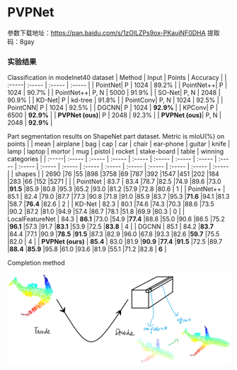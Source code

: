 # PVPNet
参数下载地址：https://pan.baidu.com/s/1zOlLZPs9ox-PKaujNF0DHA  提取码：8gay
### 实验结果
Classification in modelnet40 dataset
| Method | Input | Points | Accuracy |
| :-----| :----- | :----- | :----- |
| PointNet| P | 1024 | 89.2% |
| PointNet++| P | 1024 | 90.7% |
| PointNet++| P, N | 5000 | 91.9% |
| SO-Net| P, N | 2048 | 90.9% |
| KD-Net| P | kd-tree | 91.8% |
| PointConv| P, N | 1024 | 92.5% |
| PointCNN| P | 1024 | 92.5% |
| DGCNN| P | 1024 | <b>92.9%</b> |
| KPConv| P | 6500 | <b>92.9%</b> |
| <b>PVPNet (ous)</b>| P | 2048 | 92.3% |
| <b>PVPNet (ous)</b>| P, N | 2048 | <b>92.9%</b> |

Part segmentation results on ShapeNet part dataset. Metric is mIoU(%) on points
|  | mean | airplane | bag | cap | car | chair | ear-phone | guitar | knife | lamp | laptop | mortor | mug | pistol | rocket | stake-board | table | winning categories |
| :-----| :----- | :----- | :----- | :----- | :----- | :----- | :----- | :----- | :----- | :----- | :----- | :----- | :----- | :----- | :----- | :----- | :----- | :----- |
| shapes |  | 2690 |76 |55 |898 |3758 |69 |787 |392 |1547 |451 |202 |184 |283 |66 |152 |5271 |  |
| PointNet | 83.7 | 83.4 |78.7 |82.5 |74.9 |89.6 |73.0 |<b>91.5</b> |85.9 |80.8 |95.3 |65.2 |93.0 |81.2 |57.9 |72.8 |80.6 | 1 |
| PointNet++ | 85.1 | 82.4 |79.0 |87.7 |77.3 |90.8 |71.8 |91.0 |85.9 |83.7 |95.3 |<b>71.6</b> |94.1 |81.3 |58.7 |<b>76.4</b> |82.6 | 2 |
| KD-Net | 82.3 | 80.1 |74.6 |74.3 |70.3 |88.6 |73.5 |90.2 |87.2 |81.0 |94.9 |57.4 |86.7 |78.1 |51.8 |69.9 |80.3 | 0 |
| LocalFeatureNet | 84.3 | <b>86.1</b> |73.0 |54.9 |<b>77.4</b> |88.8 |55.0 |90.6 |86.5 |75.2 |<b>96.1</b> |57.3 |91.7 |<b>83.1</b> |53.9 |72.5 |<b>83.8</b> | 4 |
| DGCNN | 85.1 | 84.2 |<b>83.7</b> |84.4 |77.1 |90.9 |<b>78.5</b> |<b>91.5</b> |87.3 |82.9 |96.0 |67.8 |93.3 |82.6 |<b>59.7</b> |75.5 |82.0 | 4 |
| <b>PVPNet (ours)</b> | <b>85.4</b> | 83.0 |81.9 |<b>90.9</b> |<b>77.4</b> |<b>91.5</b> |72.5 |89.7 |<b>88.4</b> |<b>85.9</b> |95.8 |61.0 |93.6 |81.9 |55.1 |71.2 |82.8 | <b>6</b> |

Completion method

![1](https://github.com/PofaixinBirusu/PVPNet/blob/main/images/PVPNet-Completion.png)
